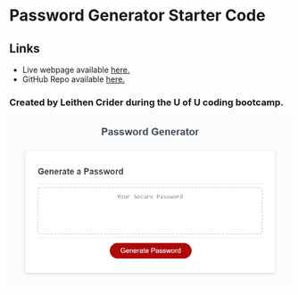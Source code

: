 # Password Generator Starter Code

## Links

* Live webpage available [here.](https://thenlie.github.io/password-generator/)
* GitHub Repo available [here.](https://github.com/Thenlie/password-generator)

### Created by Leithen Crider during the U of U coding bootcamp.

![Screen shot of the password generator](https://github.com/Thenlie/password-generator/blob/main/Develop/assets/images/screenshot.PNG)